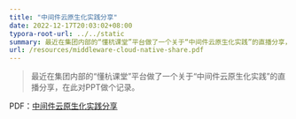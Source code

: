 ```yaml
---
title: "中间件云原生化实践分享"
date: 2022-12-17T20:03:02+08:00
typora-root-url: ../../static
summary: 最近在集团内部的“懂杭课堂”平台做了一个关于“中间件云原生化实践”的直播分享，在此对PPT做个记录。
url: /resources/middleware-cloud-native-share.pdf
---
```


> 最近在集团内部的“懂杭课堂”平台做了一个关于“中间件云原生化实践”的直播分享，在此对PPT做个记录。

PDF：[中间件云原生化实践分享](/resources/middleware-cloud-native-share.pdf)


